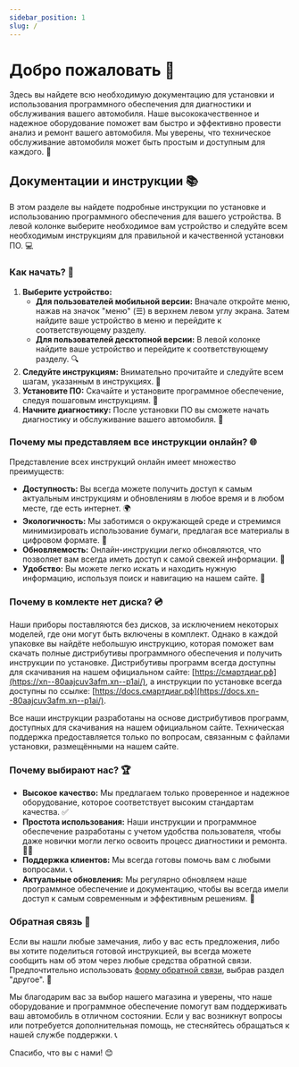 ```yaml
---
sidebar_position: 1
slug: /
---
```


# Добро пожаловать 👋

Здесь вы найдете всю необходимую документацию для установки и использования программного обеспечения для диагностики и обслуживания вашего автомобиля. Наше высококачественное и надежное оборудование поможет вам быстро и эффективно провести анализ и ремонт вашего автомобиля. Мы уверены, что техническое обслуживание автомобиля может быть простым и доступным для каждого. 🚗

## Документации и инструкции 📚

В этом разделе вы найдете подробные инструкции по установке и использованию программного обеспечения для вашего устройства. В левой колонке выберите необходимое вам устройство и следуйте всем необходимым инструкциям для правильной и качественной установки ПО. 💻

### Как начать? 🚀

1. **Выберите устройство:**
   - **Для пользователей мобильной версии:** Вначале откройте меню, нажав на значок "меню" (☰) в верхнем левом углу экрана. Затем найдите ваше устройство в меню и перейдите к соответствующему разделу.
   - **Для пользователей десктопной версии:** В левой колонке найдите ваше устройство и перейдите к соответствующему разделу. 🔍
2. **Следуйте инструкциям:** Внимательно прочитайте и следуйте всем шагам, указанным в инструкциях. 📜
3. **Установите ПО:** Скачайте и установите программное обеспечение, следуя пошаговым инструкциям. 💾
4. **Начните диагностику:** После установки ПО вы сможете начать диагностику и обслуживание вашего автомобиля. 🔧

### Почему мы представляем все инструкции онлайн? 🌐

Представление всех инструкций онлайн имеет множество преимуществ:

- **Доступность:** Вы всегда можете получить доступ к самым актуальным инструкциям и обновлениям в любое время и в любом месте, где есть интернет. 🌍
- **Экологичность:** Мы заботимся о окружающей среде и стремимся минимизировать использование бумаги, предлагая все материалы в цифровом формате. 🌳
- **Обновляемость:** Онлайн-инструкции легко обновляются, что позволяет вам всегда иметь доступ к самой свежей информации. 🔄
- **Удобство:** Вы можете легко искать и находить нужную информацию, используя поиск и навигацию на нашем сайте. 🔎

### Почему в комлекте нет диска? 💿

Наши приборы поставляются без дисков, за исключением некоторых моделей, где они могут быть включены в комплект. Однако в каждой упаковке вы найдёте небольшую инструкцию, которая поможет вам скачать полные дистрибутивы программного обеспечения и получить инструкции по установке. Дистрибутивы программ всегда доступны для скачивания на нашем официальном сайте: [https://смартдиаг.рф](https://xn--80aajcuv3afm.xn--p1ai/), а инструкции по установке всегда доступны по ссылке: [https://docs.смартдиаг.рф](https://docs.xn--80aajcuv3afm.xn--p1ai/).

Все наши инструкции разработаны на основе дистрибутивов программ, доступных для скачивания на нашем официальном сайте. Техническая поддержка предоставляется только по вопросам, связанным с файлами установки, размещёнными на нашем сайте.

### Почему выбирают нас? 🏆

- **Высокое качество:** Мы предлагаем только проверенное и надежное оборудование, которое соответствует высоким стандартам качества. ✅
- **Простота использования:** Наши инструкции и программное обеспечение разработаны с учетом удобства пользователя, чтобы даже новички могли легко освоить процесс диагностики и ремонта. 👨‍💻
- **Поддержка клиентов:** Мы всегда готовы помочь вам с любыми вопросами. 📞
- **Актуальные обновления:** Мы регулярно обновляем наше программное обеспечение и документацию, чтобы вы всегда имели доступ к самым современным и эффективным решениям. 🔄

### Обратная связь 📧

Если вы нашли любые замечания, либо у вас есть предложения, либо вы хотите поделиться готовой инструкцией, вы всегда можете сообщить нам об этом через любые средства обратной связи. Предпочтительно использовать [форму обратной связи](https://смартдиаг.рф/contact), выбрав раздел "другое". 📧

Мы благодарим вас за выбор нашего магазина и уверены, что наше оборудование и программное обеспечение помогут вам поддерживать ваш автомобиль в отличном состоянии. Если у вас возникнут вопросы или потребуется дополнительная помощь, не стесняйтесь обращаться к нашей службе поддержки. 📞

Спасибо, что вы с нами! 😊

